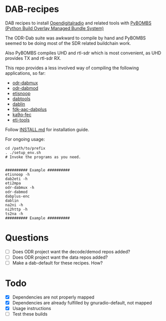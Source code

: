 # DAB-recipes
DAB recipes to install [Opendigitalradio](https://github.com/Opendigitalradio) and related tools with [PyBOMBS (Python Build Overlay Managed Bundle System)](https://github.com/gnuradio/pybombs)

The ODR-Dab suite was awkward to compile by hand and PyBOMBS seemed to be doing most of the SDR related buildchain work.

Also PyBOMBS compiles UHD and rtl-sdr which is most convenient, as UHD provides TX and rtl-sdr RX.

This repo provides a less involved way of compiling the following applications, so far:

- [odr-dabmux](https://github.com/Opendigitalradio/ODR-DabMux)
- [odr-dabmod](https://github.com/Opendigitalradio/ODR-DabMod)
- [etisnoop](https://github.com/Opendigitalradio/etisnoop)
- [dabtools](https://github.com/linuxstb/dabtools)
- [dablin](https://github.com/Opendigitalradio/dablin)
- [fdk-aac-dabplus](https://github.com/Opendigitalradio/fdk-aac-dabplus)
- [ka9q-fec](https://github.com/Opendigitalradio/ka9q-fec)
- [eti-tools](https://github.com/piratfm/eti-tools)

Follow [INSTALL.md](INSTALL.md) for installation guide.

For ongoing usage:

    cd /path/to/prefix
    . ./setup_env.sh
    # Invoke the programs as you need.
    
    
    ########## Example ##########
    etisnoop -h
    dab2eti -h
    eti2mpa
    odr-dabmux -h
    odr-dabmod
    dabplus-enc
    dablin
    na2ni -h
    ni2http -h
    ts2na -h
    ########## Example ##########

# Questions
- [ ] Does ODR project want the decode/demod repos added?
- [ ] Does ODR project want the data repos added?
- [ ] Make a dab-default for these recipes. How?

# Todo
- [x] Dependencies are not properly mapped
- [x] Dependencies are already fulfilled by gnuradio-default, not mapped
- [x] Usage instructions
- [ ] Test these builds
